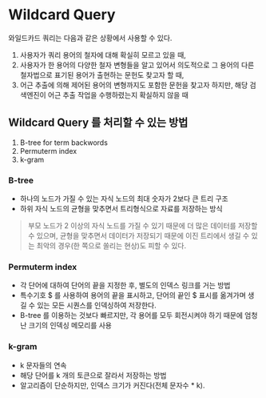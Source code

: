 # Wildcard Query

와일드카드 쿼리는 다음과 같은 상황에서 사용할 수 있다.

1. 사용자가 쿼리 용어의 철자에 대해 확실히 모르고 있을 때,
2. 사용자가 한 용어의 다양한 철자 변형들을 알고 있어서 의도적으로 그 용어의 다른 철자법으로 표기된 용어가 출현하는 문헌도 찾고자 할 때,
3. 어근 추출에 의해 제어된 용어의 변형까지도 포함한 문헌을 찾고자 하지만, 해당 검색엔진이 어근 추출 작업을 수행하렸는지 확실하지 않을 때

## Wildcard Query 를 처리할 수 있는 방법
1. B-tree for term backwords
2. Permuterm index
3. k-gram

### B-tree
- 하나의 노드가 가질 수 있는 자식 노드의 최대 숫자가  2보다 큰 트리 구조
- 하위 자식 노드의 균형을 맞추면서 트리형식으로 자료를 저장하는 방식
> 부모 노드가 2 이상의 자식 노드를 가질 수 있기 때문에 더 많은 데이터를 저장할 수 있으며,
> 균형을 맞추면서 데이터가 저장되기 때문에 이진 트리에서 생길 수 있는 최악의 경우(한 쪽으로 쏠리는 현상)도 피할 수 있다.

### Permuterm index
- 각 단어에 대하여 단어의 끝을 지정한 후, 별도의 인덱스 링크를 거는 방법
- 특수기호 $ 를 사용하여 용어의 끝을 표시하고, 단어의 끝인 $ 표시를 옮겨가며 생길 수 있는 모든 시퀀스를 인덱싱하여 저장한다.
- B-tree 를 이용하는 것보다 빠르지만, 각 용어를 모두 회전시켜야 하기 때문에 엄청난 크기의 인덱싱 메모리를 사용

### k-gram
- k 문자들의 연속
- 해당 단어를 k 개의 토큰으로 잘라서 저장하는 방법
- 알고리즘이 단순하지만, 인덱스 크기가 커진다(전체 문자수 * k).
